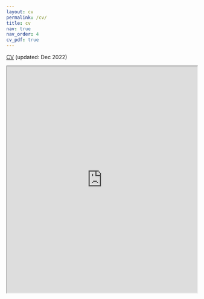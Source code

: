 ```yaml
---
layout: cv
permalink: /cv/
title: cv
nav: true
nav_order: 4
cv_pdf: true
---
```


[CV](https://drive.google.com/file/d/1-F1NjQK0naQ2jqneoMmddSj16e1dex54/preview) (updated: Dec 2022)


<div class="row justify-content-sm-center">
  <iframe src="https://drive.google.com/file/d/1-F1NjQK0naQ2jqneoMmddSj16e1dex54/preview" height="600px" width="100%" allow="autoplay"></iframe>
 </div>
